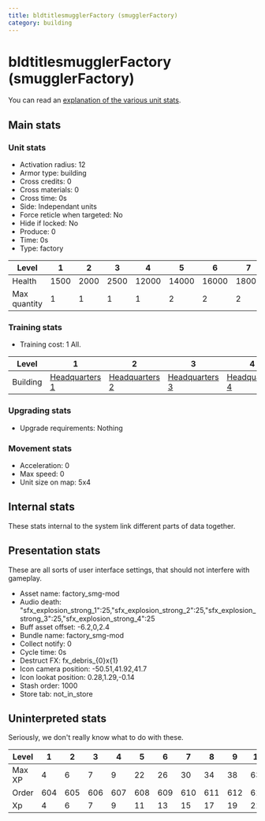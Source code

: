 ```yaml
---
title: bldtitlesmugglerFactory (smugglerFactory)
category: building
---
```


# bldtitlesmugglerFactory (smugglerFactory)

You can read an [explanation  of the various unit stats](unitexplained.md).

## Main stats

### Unit stats

  * Activation radius: 12
  * Armor type: building
  * Cross credits: 0
  * Cross materials: 0
  * Cross time: 0s
  * Side: Independant units
  * Force reticle when targeted: No
  * Hide if locked: No
  * Produce: 0
  * Time: 0s
  * Type: factory

|Level       |1   |2   |3   |4    |5    |6    |7    |8    |9    |10   |
|------------|----|----|----|-----|-----|-----|-----|-----|-----|-----|
|Health      |1500|2000|2500|12000|14000|16000|18000|20000|22000|24000|
|Max quantity|1   |1   |1   |1    |2    |2    |2    |2    |2    |3    |


### Training stats

  * Training cost: 1 All.

|Level   |1                                |2                                |3                                |4                                |5                                |6                                |7                                |8                                |9                                |10                                |
|--------|---------------------------------|---------------------------------|---------------------------------|---------------------------------|---------------------------------|---------------------------------|---------------------------------|---------------------------------|---------------------------------|----------------------------------|
|Building|[Headquarters 1](smugglerHQ.html)|[Headquarters 2](smugglerHQ.html)|[Headquarters 3](smugglerHQ.html)|[Headquarters 4](smugglerHQ.html)|[Headquarters 5](smugglerHQ.html)|[Headquarters 6](smugglerHQ.html)|[Headquarters 7](smugglerHQ.html)|[Headquarters 8](smugglerHQ.html)|[Headquarters 9](smugglerHQ.html)|[Headquarters 10](smugglerHQ.html)|


### Upgrading stats

  * Upgrade requirements: Nothing

### Movement stats

  * Acceleration: 0
  * Max speed: 0
  * Unit size on map: 5x4

## Internal stats

These stats internal to the system link different parts of data together.


## Presentation stats

These are all sorts of user interface settings, that should not interfere with gameplay.

  * Asset name: factory_smg-mod
  * Audio death: "sfx_explosion_strong_1":25,"sfx_explosion_strong_2":25,"sfx_explosion_strong_3":25,"sfx_explosion_strong_4":25
  * Buff asset offset: -6.2,0,2.4
  * Bundle name: factory_smg-mod
  * Collect notify: 0
  * Cycle time: 0s
  * Destruct FX: fx_debris_{0}x{1}
  * Icon camera position: -50.51,41.92,41.7
  * Icon lookat position: 0.28,1.29,-0.14
  * Stash order: 1000
  * Store tab: not_in_store

## Uninterpreted stats

Seriously, we don't really know what to do with these.

|Level |1  |2  |3  |4  |5  |6  |7  |8  |9  |10 |
|------|---|---|---|---|---|---|---|---|---|---|
|Max XP|4  |6  |7  |9  |22 |26 |30 |34 |38 |63 |
|Order |604|605|606|607|608|609|610|611|612|613|
|Xp    |4  |6  |7  |9  |11 |13 |15 |17 |19 |21 |


